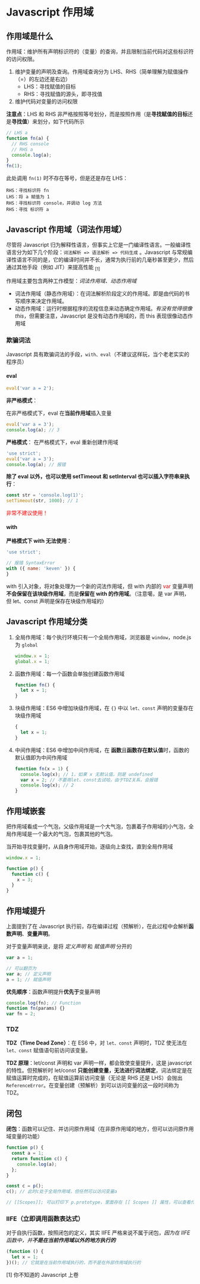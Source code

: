 # Javascript 作用域

## 作用域是什么

作用域：维护所有声明标识符的（变量）的查询，并且限制当前代码对这些标识符的访问权限。

1. 维护变量的声明及查询。作用域查询分为 LHS、RHS（简单理解为赋值操作（=）的左边还是右边）
   - LHS：寻找赋值的目标
   - RHS：寻找赋值的源头，即寻找值
2. 维护代码对变量的访问权限

**注意点**：LHS 和 RHS 非严格按照等号划分，而是按照作用（是**寻找赋值的目标**还是**寻找值**）来划分，如下代码所示

```javascript
// LHS a
function fn(a) {
  // RHS console
  // RHS a
  console.log(a);
}
fn(1);
```

此处调用 `fn(1)` 时不存在等号，但是还是存在 LHS：

```text
RHS：寻找标识符 fn
LHS：将 a 赋值为 1
RHS：寻找标识符 console，并调动 log 方法
RHS：寻找 标识符 a
```

## Javascript 作用域（词法作用域）

尽管将 Javascript 归为解释性语言，但事实上它是一门编译性语言。一般编译性语言分为如下几个阶段：`词法解析 => 语法解析 => 代码生成` 。Javascript 与常规编译性语言不同的是，它的编译时间并不长，通常为执行前的几毫秒甚至更少，然后通过其他手段（例如 JIT）来提高性能 <sub>[1]</sub>

作用域主要包含两种工作模型：_词法作用域、动态作用域_

- 词法作用域（静态作用域）：在词法解析阶段定义的作用域。即是由代码的书写顺序来决定作用域。
- 动态作用域：运行时根据程序的流程信息来动态确定作用域。_有没有觉得很像 this_，但需要注意，Javascript 是没有动态作用域的，而 this 表现很像动态作用域

### 欺骗词法

Javascript 具有欺骗词法的手段，`with、eval`（不建议这样玩，当个老老实实的程序员）

#### eval

```javascript
eval('var a = 2');
```

**非严格模式**：

在非严格模式下，eval 在**当前作用域**插入变量

```javascript
eval('var a = 3');
console.log(a); // 3
```

**严格模式**：
在严格模式下，eval 重新创建作用域

```javascript
'use strict';
eval('var a = 3');
console.log(a); // 报错
```

**除了 eval 以外，也可以使用 setTimeout 和 setInterval 也可以插入字符串来执行**：

```javascript
const str = 'console.log(1)';
setTimeout(str, 1000); // 1
```

<font color="red">非常不建议使用！</font>

#### with

**严格模式下 with 无法使用**：

```javascript
'use strict';

// 报错 SyntaxError
with ({ name: 'keven' }) {
}
```

with 引入对象，将对象处理为一个新的词法作用域，但 with 内部的 <font color="red">var</font> 变量声明**不会保留在该块级作用域**，而是**保留在 with 的作用域**。（注意噶，是 var 声明，但 let、const 声明是保存在块级作用域的）

## Javascript 作用域分类

1. 全局作用域：每个执行环境只有一个全局作用域，浏览器是 `window`，node.js 为 `global`

   ```javascript
   window.x = 1;
   global.x = 1;
   ```

2. 函数作用域：每一个函数会单独创建函数作用域

   ```javascript
   function fn() {
     let x = 1;
   }
   ```

3. 块级作用域：ES6 中增加块级作用域，在 `{}` 中以 `let、const` 声明的变量存在块级作用域

   ```javascript
   {
     let x = 1;
   }
   ```

4. 中间作用域：ES6 中增加中间作用域，在 **函数**且**函数存在默认值**时，函数的默认值即为中间作用域

   ```javascript
   function fn(x = 1) {
     console.log(x); // 1，如果 x 无默认值，则是 undefined
     var x = 2; // 不要用let、const去试哈，由于TDZ关系，会报错
     console.log(x); // 2
   }
   ```

## 作用域嵌套

把作用域看成一个气泡，父级作用域是一个大气泡，包裹着子作用域的小气泡，全局作用域是一个最大的气泡，包裹其他的气泡。

当开始寻找变量时，从自身作用域开始，逐级向上查找，直到全局作用域

```javascript
window.x = 1;

function p() {
  function c() {
    x = 3;
  }
}
```

## 作用域提升

上面提到了在 Javascript 执行前，存在编译过程（预解析），在此过程中会解析**函数声明**、**变量声明**。

对于变量声明来说，是将 _定义声明_ 和 _赋值声明_ 分开的

```javascript
var a = 1;

// 可以翻页为
var a; // 定义声明
a = 1; // 赋值声明
```

**优先顺序**：函数声明提升**优先于**变量声明

```javascript
console.log(fn); // Function
function fn(params) {}
var fn = 2;
```

### TDZ

**TDZ（Time Dead Zone）**：在 ES6 中，对 `let、const` 声明时，TDZ 使无法在 `let、const` 赋值语句前访问该变量。

**TDZ 原理**：let/const 声明和 var 声明一样，都会致使变量提升，这是 javascript 的特性。但预解析时 let/const **只能创建变量，无法进行词法绑定**，词法绑定是在赋值运算时完成的，在赋值运算前访问变量（无论是 RHS 还是 LHS）会抛出 `ReferenceError`。在变量创建（预解析）到可以访问变量的这一段时间称为 TDZ。

## 闭包

**闭包**：函数可以记住、并访问原作用域（在非原作用域的地方，但可以访问原作用域变量的功能）

```javascript
function p() {
  const a = 1;
  return function c() {
    console.log(a);
  };
}

const c = p();
c(); // 此时c处于全局作用域，但任然可以访问变量a

// [[Scopes]]; 可以打印下 p.prototype，里面存在 [[ Scopes ]] 属性，可以查看作用域
```

### IIFE（立即调用函数表达式）

对于自执行函数，按照闭包的定义，其实 IIFE 严格来说不属于闭包，_因为在 IIFE 函数中，并**不是在当前作用域以外的地方执行的**_

```javascript
(function () {
  let x = 1;
})(); // 它就是在当前作用域执行的，而不是在外部作用域执行的
```

[1] 你不知道的 Javascript 上卷
